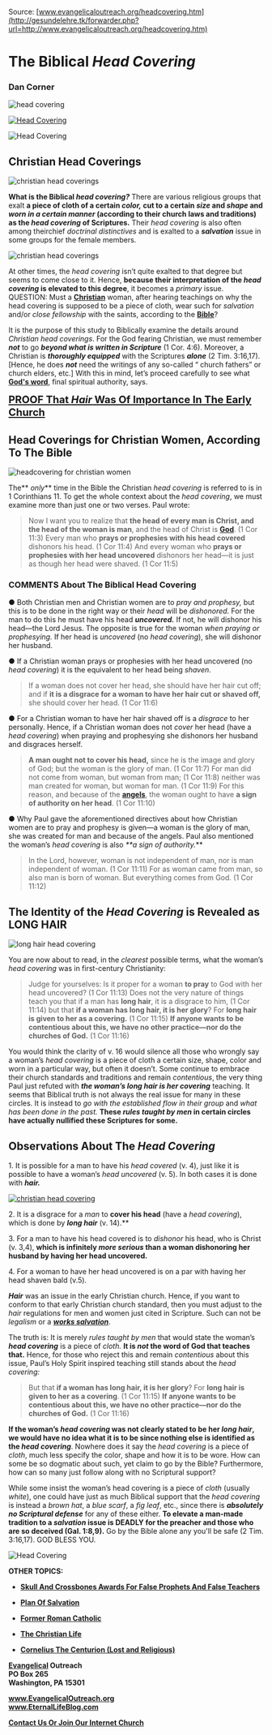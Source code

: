 <!--t The Biblical Head Covering t-->
<!--d  d-->

Source: [www.evangelicaloutreach.org/headcovering.htm](http://gesundelehre.tk/forwarder.php?url=http://www.evangelicaloutreach.org/headcovering.htm)



# The Biblical _Head Covering_


### Dan Corner


![head covering](../../files/pictures/evangelical-head-covering.jpg)

[![Head Covering](../s7.addthis.com/static/btn/v2/lg-share-en.gif)](http://www.addthis.com/bookmark.php?v=250&username=xa-4ce723c86d857fe0)

![Head Covering](../../files/pictures/a-colorb.gif)



## Christian Head Coverings

![christian head coverings](../../files/pictures/mennonite-head-covering.jpg "A piece of cloth on a woman's head is NOT the head covering.")

**What is the Biblical _head covering?_** There are various religious groups that exalt **a piece of cloth of a certain _color,_ cut to a certain _size_ and _shape_ and _worn in a certain manner_ (according to their church laws and traditions) as the _head covering_ of Scriptures.** Their _head covering_ is also often among theirchief _doctrinal distinctives_ and is exalted to a **_salvation_** issue in some groups for the female members. 

![christian head coverings](../../files/pictures/head-covering-black.jpg "There are NO scriptures which support a piece of cloth as the head covering!")

At other times, the _head covering_ isn’t quite exalted to that degree but seems to come close to it. Hence, **because their interpretation of the _head covering_ is elevated to this degree**, it becomes a _primary_ issue. QUESTION: Must a **[Christian](http://gesundelehre.tk/forwarder.php?url=http://www.evangelicaloutreach.org/christian.html)** woman, after hearing teachings on why the head covering is supposed to be a piece of cloth, wear such for _salvation_ and/or _close fellowship_ with the saints, according to the **[Bible](http://gesundelehre.tk/forwarder.php?url=http://www.evangelicaloutreach.org/bible.html)**?

It is the purpose of this study to Biblically examine the details around _Christian head coverings_. For the God fearing Christian, we must remember **_not_** to go **_beyond what is written in Scripture_** (1 Cor. 4:6). Moreover, a Christian is **_thoroughly equipped_** with the Scriptures **_alone_** (2 Tim. 3:16,17). [Hence, he does **_not_** need the writings of any so-called “ church fathers” or church elders, etc.] With this in mind, let’s proceed carefully to see what **[God's word](http://gesundelehre.tk/forwarder.php?url=http://www.evangelicaloutreach.org/wordgod.html)**, final spiritual authority, says.

<big><big>**[PROOF That _Hair_ Was Of Importance In The Early Church](#christian%20head%20coverings)**</big></big>


## Head Coverings for Christian Women, According To The Bible

![headcovering for christian women](../../files/pictures/headcovering-for-christian-women.jpg "The headcovering for christian women is NOT a piece of cloth.")

The** _only_** time in the Bible the Christian _head covering_ is referred to is in 1 Corinthians 11\. To get the whole context about the _head covering_, we must examine more than just one or two verses. Paul wrote:

> Now I want you to realize that **the head of every man is Christ, and the head of the woman is man**, and the head of Christ is **[God](http://gesundelehre.tk/forwarder.php?url=http://www.evangelicaloutreach.org/almighty.html)**. (1 Cor 11:3) Every man who **prays or prophesies with his head covered** dishonors his head. (1 Cor 11:4) And every woman who **prays or prophesies with her head uncovered** dishonors her head—it is just as though her head were shaved. (1 Cor 11:5)

### COMMENTS About The Biblical Head Covering

● Both Christian men and Christian women are to _pray and prophesy,_ but this is to be done in the right way or their _head_ will be _dishonored_. For the man to do this he must have his head **_uncovered._** If not, he will dishonor his head—the Lord Jesus. The opposite is true for the woman _when praying or prophesying._ If her head is _uncovered_ (no _head covering_), she will dishonor her husband.

● If a Christian woman prays or prophesies with her head uncovered (no _head covering_) it is the equivalent to her head being _shaven_.

> If a woman does not cover her head, she should have her hair cut off; and if **it is a disgrace for a woman to have her hair cut or shaved off,** she should cover her head. (1 Cor 11:6)

● For a Christian woman to have her hair shaved off is a _disgrace_ to her personally. Hence, if a Christian woman does not _cover_ her head (have a _head covering_) when praying and prophesying she dishonors her husband and disgraces herself.

> **A man ought not to cover his head,** since he is the image and glory of God; but the woman is the glory of man. (1 Cor 11:7) For man did not come from woman, but woman from man; (1 Cor 11:8) neither was man created for woman, but woman for man. (1 Cor 11:9) For this reason, and because of the **[angels](http://gesundelehre.tk/forwarder.php?url=http://www.evangelicaloutreach.org/angels.html)**, the woman ought to have **a sign of authority on her head**. (1 Cor 11:10)

● Why Paul gave the aforementioned directives about how Christian women are to pray and prophesy is given—a woman is the glory of man, she was created for man and because of the angels.  Paul also mentioned the woman’s _head covering_ is also _**a sign of authority._**

> In the Lord, however, woman is not independent of man, nor is man independent of woman. (1 Cor 11:11) For as woman came from man, so also man is born of woman. But everything comes from God. (1 Cor 11:12)

## The Identity of the _Head Covering_ is Revealed as LONG HAIR

![long hair head covering](../../files/pictures/hair-head-covering.jpg "LONG HAIR is the head covering for women.")

You are now about to read, in the _clearest_ possible terms, what the woman’s _head covering_ was in first-century Christianity:

> Judge for yourselves: Is it proper for a woman **to pray** to God with her head uncovered? (1 Cor 11:13) Does not the very nature of things teach you that if a man has **long hair**, it is a disgrace to him, (1 Cor 11:14) but that **if a woman has long hair, it is her glory**? For **long hair is given to her as a covering.** (1 Cor 11:15) **If anyone wants to be contentious about this, we have no other practice—nor do the churches of God.** (1 Cor 11:16)

You would think the clarity of v. 16 would silence all those who wrongly say a woman’s _head covering_ is a piece of cloth a certain size, shape, color and worn in a particular way, but often it doesn’t. Some continue to embrace their church standards and traditions and remain _contentious_, the very thing Paul just refuted with **_the woman’s long hair is her covering_** teaching. It seems that Biblical truth is not always the real issue for many in these circles. It is instead to _go with the established flow in their group_ and _what has been done in the past._ **These _rules taught by men_ in certain circles have actually nullified these Scriptures for some.**

## Observations About The _Head Covering_

1\. It is possible for a man to have his _head covered_ (v. 4), just like it is possible to have a woman’s _head uncovered_ (v. 5). In both cases it is done with **_hair._**

[![christian head covering](../../files/pictures/christian-head-covering.jpg "Traditions have blinded some groups from the clear meaning of the headcovering for women!")](http://gesundelehre.tk/forwarder.php?url=http://www.evangelicaloutreach.org/david-bercot.htm)

2\. It is a disgrace for a _man_ to **cover his head** (have a _head covering_), which is done by **_long hair_** (v. 14).**

3\. For a man to have his head covered is to _dishonor_ his head, who is Christ (v. 3,4), **which is infinitely _more serious_ than a woman dishonoring her husband by having her head uncovered.**

4\. For a woman to have her head uncovered is on a par with having her head shaven bald (v.5).

<a name="christian%20head%20coverings"></a>
**_Hair_** was an issue in the early Christian church. Hence, if you want to conform to that early Christian church standard, then you must adjust to the _hair_ regulations for men and women just cited in Scripture. Such can not be _legalism_ or a _**[works salvation](http://gesundelehre.tk/forwarder.php?url=http://www.evangelicaloutreach.org/workssalvation.html)**_.

The truth is: It is merely _rules taught by men_ that would state the woman’s **_head covering_** is a piece of _cloth._ **It is _not_ the word of God that teaches that.** Hence, for those who reject this and remain _contentious_ about this issue, Paul’s Holy Spirit inspired teaching still stands about the _head covering:_

> But that **if a woman has long hair, it is her glory**? For **long hair is given to her as a covering**. (1 Cor 11:15) **If anyone wants to be contentious about this, we have no other practice—nor do the churches of God.** (1 Cor 11:16)

**If the woman’s _head covering_ was not clearly stated to be her _long hair_, we would have no idea what it is to be since nothing else is identified as the _head covering_**. Nowhere does it say the _head covering_ is a piece of _cloth_, much less specify the color, shape and how it is to be wore. How can some be so dogmatic about such, yet claim to go by the Bible? Furthermore, how can so many just follow along with no Scriptural support?

While some insist the woman’s head covering is a piece of _cloth_ (usually _white_), one could have just as much Biblical support that the _head covering_ is instead a _brown hat_, a _blue scarf_, a _fig leaf_, etc., since there is **_absolutely no Scriptural defense_** for any of these either. **To elevate a man-made tradition to a _salvation_ issue is DEADLY for the preacher and those who are so deceived (Gal. 1:8,9).** Go by the Bible alone any you'll be safe (2 Tim. 3:16,17). GOD BLESS YOU.

![Head Covering](../../files/pictures/a-colorb.gif)

**OTHER TOPICS:**

- **[Skull And Crossbones Awards For False Prophets And False Teachers](http://gesundelehre.tk/forwarder.php?url=http://www.evangelicaloutreach.org/Skull_And_Crossbones.html)**

- **[Plan Of Salvation](http://gesundelehre.tk/forwarder.php?url=http://www.evangelicaloutreach.org/plan-of-salvation.html)**

- **[Former Roman Catholic](http://gesundelehre.tk/forwarder.php?url=http://www.evangelicaloutreach.org/catholic.html)**

- **[The Christian Life](http://gesundelehre.tk/forwarder.php?url=http://www.evangelicaloutreach.org/christian-life.html)**

- **[Cornelius The Centurion (Lost and Religious)](http://gesundelehre.tk/forwarder.php?url=http://www.evangelicaloutreach.org/cornelius.htm)**

**[Evangelical](http://gesundelehre.tk/forwarder.php?url=http://www.evangelicaloutreach.org/index.html) Outreach**  
**PO Box 265**  
**Washington, PA 15301**

**www.EvangelicalOutreach.org**  
**www.EternalLifeBlog.com**

**[Contact Us Or Join Our Internet Church](http://gesundelehre.tk/forwarder.php?url=http://www.evangelicaloutreach.org/contact.html)**